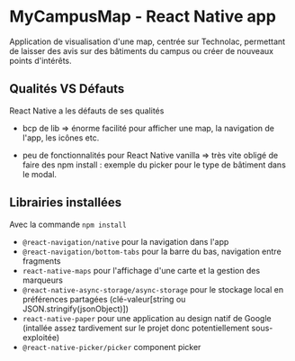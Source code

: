 # MyCampusMap - React Native app
Application de visualisation d'une map, centrée sur Technolac, permettant de laisser des avis sur des bâtiments du campus ou créer de nouveaux points d'intérêts.

## Qualités VS Défauts
React Native a les défauts de ses qualités
+ bcp de lib => énorme facilité pour afficher une map, la navigation de l'app, les icônes etc.
- peu de fonctionnalités pour React Native vanilla => très vite obligé de faire des npm install : exemple du picker pour le type de bâtiment dans le modal.

## Librairies installées
Avec la commande `npm install`
- `@react-navigation/native` pour la navigation dans l'app
- `@react-navigation/bottom-tabs` pour la barre du bas, navigation entre fragments
- `react-native-maps` pour l'affichage d'une carte et la gestion des marqueurs
- `@react-native-async-storage/async-storage` pour le stockage local en préférences partagées (clé-valeur[string ou JSON.stringify(jsonObject)])
- `react-native-paper` pour une application au design natif de Google (intallée assez tardivement sur le projet donc potentiellement sous-exploitée)
- `@react-native-picker/picker` component picker